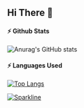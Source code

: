 ## Hi There 👋

#### :zap: Github Stats

![Anurag's GitHub stats](https://github-readme-stats.vercel.app/api?username=rodrigodiasnoronha&show_icons=true&theme=codeSTACKr)


#### :zap: Languages Used

[![Top Langs](https://github-readme-stats.vercel.app/api/top-langs/?username=rodrigodiasnoronha&layout=compact&theme=codeSTACKr)](https://github.com/anuraghazra/github-readme-stats)

[![Sparkline](https://stars.medv.io/Naereen/badges.svg)](https://stars.medv.io/Naereen/badges)
